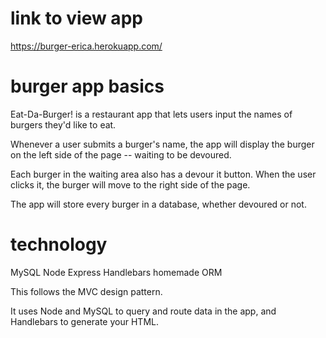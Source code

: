 # link to view app
https://burger-erica.herokuapp.com/

# burger app basics
Eat-Da-Burger! is a restaurant app that lets users input the names of burgers they'd like to eat.

Whenever a user submits a burger's name, the app will display the burger on the left side of the page -- waiting to be devoured.

Each burger in the waiting area also has a devour it button. When the user clicks it, the burger will move to the right side of the page.

The app will store every burger in a database, whether devoured or not.

# technology
MySQL
Node
Express
Handlebars
homemade ORM

This follows the MVC design pattern.

It uses Node and MySQL to query and route data in the app, and Handlebars to generate your HTML.